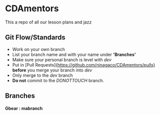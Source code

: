 # CDAmentors
This a repo of all our lesson plans and jazz

## Git Flow/Standards
  * Work on your own branch
  * List your branch name and with your name under **'Branches'**
  * Make sure your personal branch is level with _dev_ 
  * Put in [Pull Requests]{https://github.com/ninagaco/CDAmentors/pulls} **before** you merge your branch into _dev_ 
  * Only merge to the _dev_ branch
  * **Do not** commit to the _DONOTTOUCH_ branch. 

## Branches
  #### Gbear : mabranch



